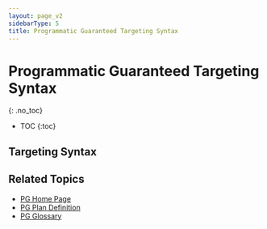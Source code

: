 ```yaml
---
layout: page_v2
sidebarType: 5
title: Programmatic Guaranteed Targeting Syntax
---
```


# Programmatic Guaranteed Targeting Syntax
{: .no_toc}

* TOC
{:toc}

## Targeting Syntax




## Related Topics

- [PG Home Page](/prebid-server/features/pg/pbs-pg-idx.html)
- [PG Plan Definition](/prebid-server/features/pg/pbs-pg-plan.html)
- [PG Glossary](/prebid-server/features/pg/pbs-pg-glossary.html)
